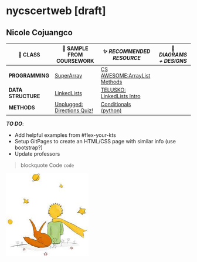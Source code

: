 # nycscertweb [draft]
## Nicole Cojuangco





| :school:  CLASS | :space_invader:  SAMPLE FROM COURSEWORK | :sparkles: *RECOMMENDED RESOURCE* | :pencil: *DIAGRAMS + DESIGNS* |
| ----------- | ----------- |  ----------- | ----------- |
| **PROGRAMMING**|[SuperArray](https://github.com/msCOJUANGCO/nycscertweb/blob/main/SuperArray.java) | [CS AWESOME:ArrayList Methods](https://www.youtube.com/watch?v=kyiIyyYHXfo) |
| **DATA STRUCTURE**|[LinkedLists](https://github.com/msCOJUANGCO/nycscertweb/blob/main/LinkedLists.java) | [TELUSKO: LinkedLists Intro](https://www.youtube.com/watch?v=f_AZDdafncE) || Paragraph | Text |
| **METHODS**|[Unplugged: Directions Quiz!](https://github.com/msCOJUANGCO/nycscertweb/blob/main/04_unplugged.md) | [Conditionals (python)](http://introtopython.org/if_statements.html) |




***TO DO***:
- Add helpful examples from #flex-your-kts
- Setup GitPages to create an HTML/CSS page with similar info (use bootstrap?)
- Update professors

> blockquote
Code	`code`

![alt text](le_petit_prince.jpeg)
